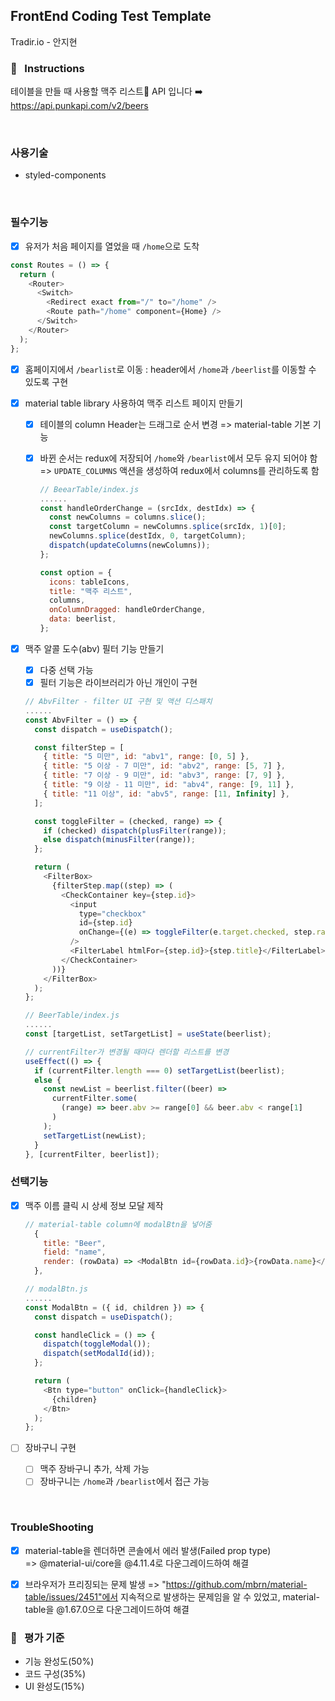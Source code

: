 ## FrontEnd Coding Test Template

Tradir.io - 안지현

### 📣 &nbsp; Instructions

테이블을 만들 때 사용할 맥주 리스트🍻 API 입니다 ➡️ &nbsp; https://api.punkapi.com/v2/beers

<br />

### 사용기술

- styled-components

<br />

### 필수기능

- [x] 유저가 처음 페이지를 열었을 때 `/home`으로 도착

```js
const Routes = () => {
  return (
    <Router>
      <Switch>
        <Redirect exact from="/" to="/home" />
        <Route path="/home" component={Home} />
      </Switch>
    </Router>
  );
};
```

- [x] 홈페이지에서 `/bearlist`로 이동
      : header에서 `/home`과 `/beerlist`를 이동할 수 있도록 구현

- [x] material table library 사용하여 맥주 리스트 페이지 만들기

  - [x] 테이블의 column Header는 드래그로 순서 변경
        => material-table 기본 기능
  - [x] 바뀐 순서는 redux에 저장되어 `/home`와 `/bearlist`에서 모두 유지 되어야 함
        => `UPDATE_COLUMNS` 액션을 생성하여 redux에서 columns를 관리하도록 함

    ```js
    // BeearTable/index.js
    ......
    const handleOrderChange = (srcIdx, destIdx) => {
      const newColumns = columns.slice();
      const targetColumn = newColumns.splice(srcIdx, 1)[0];
      newColumns.splice(destIdx, 0, targetColumn);
      dispatch(updateColumns(newColumns));
    };

    const option = {
      icons: tableIcons,
      title: "맥주 리스트",
      columns,
      onColumnDragged: handleOrderChange,
      data: beerlist,
    };

    ```

- [x] 맥주 알콜 도수(abv) 필터 기능 만들기

  - [x] 다중 선택 가능
  - [x] 필터 기능은 라이브러리가 아닌 개인이 구현

  ```js
  // AbvFilter - filter UI 구현 및 액션 디스패치
  ......
  const AbvFilter = () => {
    const dispatch = useDispatch();

    const filterStep = [
      { title: "5 미만", id: "abv1", range: [0, 5] },
      { title: "5 이상 - 7 미만", id: "abv2", range: [5, 7] },
      { title: "7 이상 - 9 미만", id: "abv3", range: [7, 9] },
      { title: "9 이상 - 11 미만", id: "abv4", range: [9, 11] },
      { title: "11 이상", id: "abv5", range: [11, Infinity] },
    ];

    const toggleFilter = (checked, range) => {
      if (checked) dispatch(plusFilter(range));
      else dispatch(minusFilter(range));
    };

    return (
      <FilterBox>
        {filterStep.map((step) => (
          <CheckContainer key={step.id}>
            <input
              type="checkbox"
              id={step.id}
              onChange={(e) => toggleFilter(e.target.checked, step.range)}
            />
            <FilterLabel htmlFor={step.id}>{step.title}</FilterLabel>
          </CheckContainer>
        ))}
      </FilterBox>
    );
  };
  ```

  ```js
  // BeerTable/index.js
  ......
  const [targetList, setTargetList] = useState(beerlist);

  // currentFilter가 변경될 때마다 렌더할 리스트를 변경
  useEffect(() => {
    if (currentFilter.length === 0) setTargetList(beerlist);
    else {
      const newList = beerlist.filter((beer) =>
        currentFilter.some(
          (range) => beer.abv >= range[0] && beer.abv < range[1]
        )
      );
      setTargetList(newList);
    }
  }, [currentFilter, beerlist]);
  ```

### 선택기능

- [x] 맥주 이름 클릭 시 상세 정보 모달 제작

  ```js
  // material-table column에 modalBtn을 넣어줌
    {
      title: "Beer",
      field: "name",
      render: (rowData) => <ModalBtn id={rowData.id}>{rowData.name}</ModalBtn>,
    },
  ```

  ```js
  // modalBtn.js
  ......
  const ModalBtn = ({ id, children }) => {
    const dispatch = useDispatch();

    const handleClick = () => {
      dispatch(toggleModal());
      dispatch(setModalId(id));
    };

    return (
      <Btn type="button" onClick={handleClick}>
        {children}
      </Btn>
    );
  };
  ```

- [ ] 장바구니 구현
  - [ ] 맥주 장바구니 추가, 삭제 가능
  - [ ] 장바구니는 `/home`과 `/bearlist`에서 접근 가능

<br />

### TroubleShooting

- [x] material-table을 렌더하면 콘솔에서 에러 발생(Failed prop type)  
       => @material-ui/core을 @4.11.4로 다운그레이드하여 해결

- [x] 브라우저가 프리징되는 문제 발생
      => "https://github.com/mbrn/material-table/issues/2451"에서 지속적으로 발생하는 문제임을 알 수 있었고, material-table을 @1.67.0으로 다운그레이드하여 해결

### 📝 &nbsp; 평가 기준

- 기능 완성도(50%)
- 코드 구성(35%)
- UI 완성도(15%)
